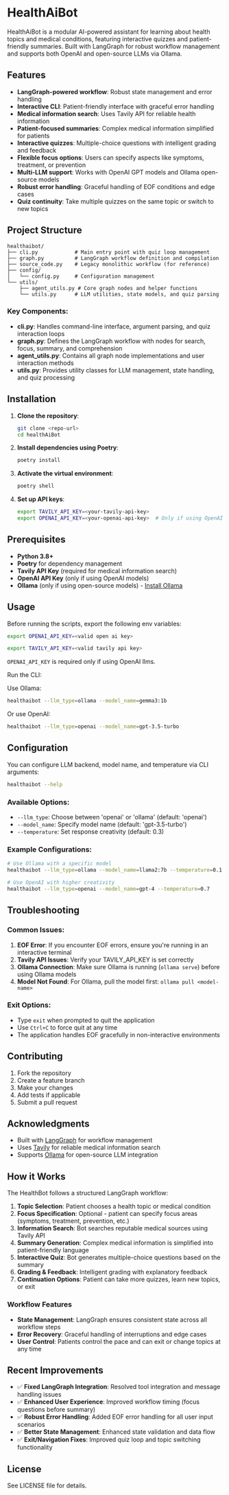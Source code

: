 # HealthAiBot

HealthAiBot is a modular AI-powered assistant for learning about health topics and medical conditions, featuring interactive quizzes and patient-friendly summaries. Built with LangGraph for robust workflow management and supports both OpenAI and open-source LLMs via Ollama.

## Features
- **LangGraph-powered workflow**: Robust state management and error handling
- **Interactive CLI**: Patient-friendly interface with graceful error handling
- **Medical information search**: Uses Tavily API for reliable health information
- **Patient-focused summaries**: Complex medical information simplified for patients
- **Interactive quizzes**: Multiple-choice questions with intelligent grading and feedback
- **Flexible focus options**: Users can specify aspects like symptoms, treatment, or prevention
- **Multi-LLM support**: Works with OpenAI GPT models and Ollama open-source models
- **Robust error handling**: Graceful handling of EOF conditions and edge cases
- **Quiz continuity**: Take multiple quizzes on the same topic or switch to new topics

## Project Structure

```
healthaibot/
├── cli.py            # Main entry point with quiz loop management
├── graph.py          # LangGraph workflow definition and compilation
├── source_code.py    # Legacy monolithic workflow (for reference)
├── config/
│   └── config.py     # Configuration management
└── utils/
    ├── agent_utils.py # Core graph nodes and helper functions
    └── utils.py      # LLM utilities, state models, and quiz parsing
```

### Key Components:
- **cli.py**: Handles command-line interface, argument parsing, and quiz interaction loops
- **graph.py**: Defines the LangGraph workflow with nodes for search, focus, summary, and comprehension
- **agent_utils.py**: Contains all graph node implementations and user interaction methods
- **utils.py**: Provides utility classes for LLM management, state handling, and quiz processing

## Installation

1. **Clone the repository**:
   ```bash
   git clone <repo-url>
   cd healthAiBot
   ```

2. **Install dependencies using Poetry**:
   ```bash
   poetry install
   ```

3. **Activate the virtual environment**:
   ```bash
   poetry shell
   ```

4. **Set up API keys**:
   ```bash
   export TAVILY_API_KEY=<your-tavily-api-key>
   export OPENAI_API_KEY=<your-openai-api-key>  # Only if using OpenAI
   ```

## Prerequisites

- **Python 3.8+**
- **Poetry** for dependency management
- **Tavily API Key** (required for medical information search)
- **OpenAI API Key** (only if using OpenAI models)
- **Ollama** (only if using open-source models) - [Install Ollama](https://ollama.ai/)

## Usage

Before running the scripts, export the following env variables:

```bash
export OPENAI_API_KEY=<valid open ai key>
```

```bash
export TAVILY_API_KEY=<valid tavily api key>
```

`OPENAI_API_KEY` is required only if using OpenAI llms.

Run the CLI:

Use Ollama:

```bash
healthaibot --llm_type=ollama --model_name=gemma3:1b
```
Or use OpenAI:
```bash
healthaibot --llm_type=openai --model_name=gpt-3.5-turbo
```

## Configuration

You can configure LLM backend, model name, and temperature via CLI arguments:

```bash
healthaibot --help
```

### Available Options:
- `--llm_type`: Choose between 'openai' or 'ollama' (default: 'openai')
- `--model_name`: Specify model name (default: 'gpt-3.5-turbo')
- `--temperature`: Set response creativity (default: 0.3)

### Example Configurations:
```bash
# Use Ollama with a specific model
healthaibot --llm_type=ollama --model_name=llama2:7b --temperature=0.1

# Use OpenAI with higher creativity
healthaibot --llm_type=openai --model_name=gpt-4 --temperature=0.7
```

## Troubleshooting

### Common Issues:

1. **EOF Error**: If you encounter EOF errors, ensure you're running in an interactive terminal
2. **Tavily API Issues**: Verify your TAVILY_API_KEY is set correctly
3. **Ollama Connection**: Make sure Ollama is running (`ollama serve`) before using Ollama models
4. **Model Not Found**: For Ollama, pull the model first: `ollama pull <model-name>`

### Exit Options:
- Type `exit` when prompted to quit the application
- Use `Ctrl+C` to force quit at any time
- The application handles EOF gracefully in non-interactive environments

## Contributing

1. Fork the repository
2. Create a feature branch
3. Make your changes
4. Add tests if applicable
5. Submit a pull request

## Acknowledgments

- Built with [LangGraph](https://github.com/langchain-ai/langgraph) for workflow management
- Uses [Tavily](https://tavily.com/) for reliable medical information search
- Supports [Ollama](https://ollama.ai/) for open-source LLM integration

## How it Works

The HealthBot follows a structured LangGraph workflow:

1. **Topic Selection**: Patient chooses a health topic or medical condition
2. **Focus Specification**: Optional - patient can specify focus areas (symptoms, treatment, prevention, etc.)
3. **Information Search**: Bot searches reputable medical sources using Tavily API
4. **Summary Generation**: Complex medical information is simplified into patient-friendly language
5. **Interactive Quiz**: Bot generates multiple-choice questions based on the summary
6. **Grading & Feedback**: Intelligent grading with explanatory feedback
7. **Continuation Options**: Patient can take more quizzes, learn new topics, or exit

### Workflow Features
- **State Management**: LangGraph ensures consistent state across all workflow steps
- **Error Recovery**: Graceful handling of interruptions and edge cases
- **User Control**: Patients control the pace and can exit or change topics at any time

## Recent Improvements

- ✅ **Fixed LangGraph Integration**: Resolved tool integration and message handling issues
- ✅ **Enhanced User Experience**: Improved workflow timing (focus questions before summary)
- ✅ **Robust Error Handling**: Added EOF error handling for all user input scenarios
- ✅ **Better State Management**: Enhanced state validation and data flow
- ✅ **Exit/Navigation Fixes**: Improved quiz loop and topic switching functionality

## License

See LICENSE file for details.